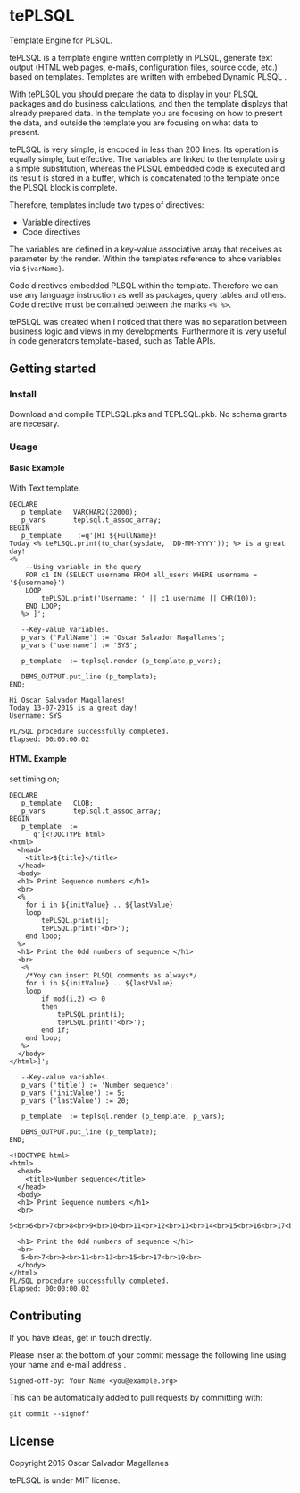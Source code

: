 # tePLSQL
Template Engine for PLSQL. 

tePLSQL is a template engine written completly in PLSQL, generate text output (HTML web pages, e-mails, configuration files, source code, etc.) based on templates. Templates are written with embebed Dynamic PLSQL . 

With tePLSQL you should prepare the data to display in your PLSQL packages and do business calculations, and then the template displays that already prepared data. In the template you are focusing on how to present the data, and outside the template you are focusing on what data to present.

tePLSQL is very simple, is encoded in less than 200 lines. Its operation is equally simple, but effective. The variables are linked to the template using a simple substitution, whereas the PLSQL embedded code is executed and its result is stored in a buffer, which is concatenated to the template once the PLSQL block is complete.

Therefore, templates include two types of directives:
- Variable directives
- Code directives

The variables are defined in a key-value associative array that receives as parameter by the render. Within the templates reference to ahce variables via `${varName}`.

Code directives embedded PLSQL within the template. Therefore we can use any language instruction as well as packages, query tables and others. Code directive must be contained between the marks `<% %>`.

tePSLQL was created when I noticed that there was no separation between business logic and views in my developments. Furthermore it is very useful in code generators template-based, such as Table APIs.

## Getting started

### Install
Download and compile TEPLSQL.pks and TEPLSQL.pkb. No schema grants are necesary.

### Usage

#### Basic Example
With Text template.

    DECLARE
       p_template   VARCHAR2(32000);
       p_vars       teplsql.t_assoc_array;
    BEGIN
       p_template    :=q'[Hi ${FullName}!
    Today <% tePLSQL.print(to_char(sysdate, 'DD-MM-YYYY')); %> is a great day!
    <% 
        --Using variable in the query 
        FOR c1 IN (SELECT username FROM all_users WHERE username = '${username}')
        LOOP
            tePLSQL.print('Username: ' || c1.username || CHR(10));
        END LOOP;
       %> ]';

       --Key-value variables. 
       p_vars ('FullName') := 'Oscar Salvador Magallanes';   
       p_vars ('username') := 'SYS';

       p_template  := teplsql.render (p_template,p_vars);

       DBMS_OUTPUT.put_line (p_template);
    END;
    
    Hi Oscar Salvador Magallanes!
    Today 13-07-2015 is a great day!
    Username: SYS

    PL/SQL procedure successfully completed.
    Elapsed: 00:00:00.02


#### HTML Example
set timing on;

    DECLARE
       p_template   CLOB;
       p_vars       teplsql.t_assoc_array;
    BEGIN
       p_template  :=
          q'[<!DOCTYPE html>
    <html>
      <head>
        <title>${title}</title>
      </head>
      <body>
      <h1> Print Sequence numbers </h1>
      <br>
      <%
        for i in ${initValue} .. ${lastValue}
        loop
            tePLSQL.print(i);
            tePLSQL.print('<br>');        
        end loop;    
      %>    
      <h1> Print the Odd numbers of sequence </h1>
      <br>    
       <% 
        /*Yoy can insert PLSQL comments as always*/ 
        for i in ${initValue} .. ${lastValue}
        loop
            if mod(i,2) <> 0 
            then
                tePLSQL.print(i);
                tePLSQL.print('<br>');
            end if;        
        end loop;
       %>
      </body>
    </html>]';

       --Key-value variables.
       p_vars ('title') := 'Number sequence';
       p_vars ('initValue') := 5;
       p_vars ('lastValue') := 20;

       p_template  := teplsql.render (p_template, p_vars);

       DBMS_OUTPUT.put_line (p_template);
    END;

    <!DOCTYPE html>
    <html>
      <head>
        <title>Number sequence</title>
      </head>
      <body>
      <h1> Print Sequence numbers </h1>
      <br>
      5<br>6<br>7<br>8<br>9<br>10<br>11<br>12<br>13<br>14<br>15<br>16<br>17<br>18<br>19<br>20<br>
        
      <h1> Print the Odd numbers of sequence </h1>
      <br>    
       5<br>7<br>9<br>11<br>13<br>15<br>17<br>19<br>
      </body>
    </html>
    PL/SQL procedure successfully completed.
    Elapsed: 00:00:00.02


## Contributing

If you have ideas, get in touch directly.

Please inser at the bottom of your commit message the following line using your name and e-mail address .

    Signed-off-by: Your Name <you@example.org>

This can be automatically added to pull requests by committing with:

    git commit --signoff

## License
Copyright 2015 Oscar Salvador Magallanes 

tePLSQL is under MIT license. 
